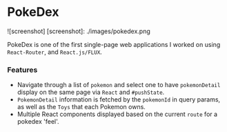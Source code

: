 # PokeDex

![screenshot]
[screenshot]: ./images/pokedex.png

PokeDex is one of the first single-page web applications I worked on using `React-Router`, and `React.js/FLUX`.

### Features

- Navigate through a list of `pokemon` and select one to have `pokemonDetail` display on the same page via `React` and `#pushState`.
- `PokemonDetail` information is fetched by the `pokemonId` in query params, as well as the `Toys` that each Pokemon owns.
- Multiple React components displayed based on the current `route` for a pokedex 'feel'.
